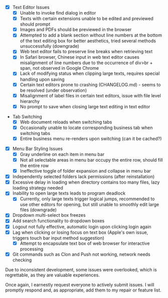 - [x] Text Editor Issues
    - [x] Unable to invoke find dialog in editor
    - [X] Texts with certain extensions unable to be edited and previewed should prompt
    - [X] Images and PDFs should be previewed in the browser
    - [x] Attempted to add a blank section without line numbers at the bottom of the text editing box for better aesthetics, tried several methods unsuccessfully (downgrade)
    - [X] Web text editor fails to preserve line breaks when retrieving text
    - [X] In Safari browser, Chinese input in web text editor causes misalignment of line numbers due to the occurrence of div>br + span, not observed in Google Chrome
    - [X] Lack of modifying status when clipping large texts, requires special handling upon saving
    - [X] Certain text editors prone to crashing (CHANGELOG.md) - seems to be resolved (under observation)
    - [X] Misalignment of label files in certain text editors, issue with file level hierarchy
    - [X] No prompt to save when closing large text editing in text editor
- Tab Switching
    - [X] Web document reloads when switching tabs
    - [X] Occasionally unable to locate corresponding business tab when switching tabs
    - [X] Entire business menu re-renders upon switching (can it be cached?)
- [X] Menu Bar Styling Issues
    - [X] Gray underline on each item in menu bar
    - [X] Not all selectable areas in menu bar occupy the entire row, should fill the entire row
    - [X] Ineffective toggle of folder expansion and collapse in menu bar
- [X] Independently selected folders lack permissions (after reinstallation)
- [X] Excessive delay in loading when directory contains too many files, lazy loading strategy needed
- [X] Inability to open large texts leads to program deadlock
    - [x] Currently, only large texts trigger logical jumps, recommended to use other editors for opening, but still unable to smoothly edit large files (downgrade)
- [X] Dropdown multi-select box freezes
- [X] Add search functionality to dropdown boxes
- [X] Logout not fully effective, automatic login upon clicking login again
- [X] Lag when clicking or losing focus on text box (Apple's own issue, triggers touch bar input method suggestion)
    - [X] Attempt to encapsulate text box of web browser for interactive processing
- [X] Git commands such as Clon and Push not working, network needs checking

Due to inconsistent development, some issues were overlooked, which is regrettable, as they are valuable experiences.

Once again, I earnestly request everyone to actively submit issues. I will promptly respond and, as appropriate, add them to my repair or feature list.
